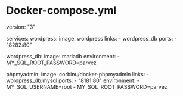 # Docker-compose.yml

version: "3"

services:
  wordpress:
    image: wordpress
    links:
      - wordpress_db
    ports:
      - "8282:80"

  wordpress_db:
    image: mariadb
    environment:
      - MY_SQL_ROOT_PASSWORD=parvez

  phpmyadmin:
    image: corbinu/docker-phpmyadmin
    links:
      - wordpress_db:mysql
    ports:
      - "8181:80"
    environment:
      - MY_SQL_USERNAME=root
      - MY_SQL_ROOT_PASSWORD=parvez   
